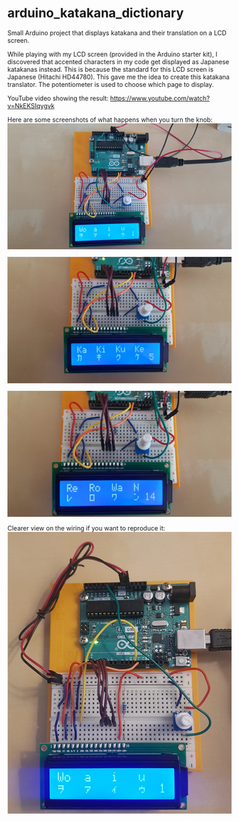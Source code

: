 # arduino_katakana_dictionary
Small Arduino project that displays katakana and their translation on a LCD screen.

While playing with my LCD screen (provided in the Arduino starter kit), I discovered that accented characters in my code get displayed as Japanese katakanas instead. This is because the standard for this LCD screen is Japanese (Hitachi HD44780). This gave me the idea to create this katakana translator. The potentiometer is used to choose which page to display.

YouTube video showing the result: https://www.youtube.com/watch?v=NkEKSIqygvk

Here are some screenshots of what happens when you turn the knob:
![Page 1](/screenshots/page1.jpg?raw=true)

![Page 5](/screenshots/page5.jpg?raw=true)

![Page 14](/screenshots/page14.jpg?raw=true)

Clearer view on the wiring if you want to reproduce it:
![Circuit](/screenshots/circuit.jpg?raw=true)
